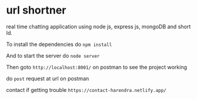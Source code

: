 # url shortner
 real time chatting application using node js, express js, mongoDB and short Id.

To install the dependencies do `npm install`<br> 

And to start the server do `node server`<br>

Then goto `http://localhost:8001/` on postman to see the project working

do `post` request at url on postman

contact if getting trouble `https://contact-harendra.netlify.app/`
